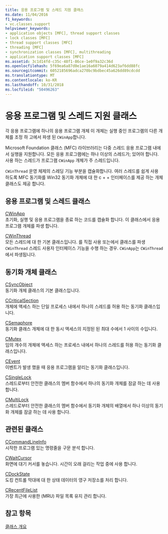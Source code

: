 ```yaml
---
title: 응용 프로그램 및 스레드 지원 클래스
ms.date: 11/04/2016
f1_keywords:
- vc.classes.support
helpviewer_keywords:
- application objects [MFC], thread support classes
- lock classes [MFC]
- thread support classes [MFC]
- threading [MFC]
- synchronization classes [MFC], multithreading
- application support classes [MFC]
ms.assetid: 3c1d14fd-c35c-48f1-86ce-1e0f9a32c36d
ms.openlocfilehash: 5f69ea6a87d0e1ae16a6079a414d623af6dd88fc
ms.sourcegitcommit: 6052185696adca270bc9bdbec45a626dd89cdcdd
ms.translationtype: MT
ms.contentlocale: ko-KR
ms.lasthandoff: 10/31/2018
ms.locfileid: "50496263"
---
```

# <a name="application-and-thread-support-classes"></a>응용 프로그램 및 스레드 지원 클래스

각 응용 프로그램에 하나의 응용 프로그램 개체 이 개체는 실행 중인 프로그램의 다른 개체를 조정 하 고에서 파생 된 `CWinApp`합니다.

Microsoft Foundation 클래스 (MFC) 라이브러리는 다중 스레드 응용 프로그램 내에서 실행을 지원합니다. 모든 응용 프로그램에는 하나 이상의 스레드가; 있어야 합니다. 사용 하는 스레드가 프로그램 `CWinApp` 개체가 주 스레드입니다.

`CWinThread` 운영 체제의 스레딩 기능 부분을 캡슐화합니다. 여러 스레드를 쉽게 사용 하도록 MFC 동기화를 Win32 동기화 개체에 대 한 c + + 인터페이스를 제공 하는 개체 클래스도 제공 합니다.

## <a name="application-and-thread-classes"></a>응용 프로그램 및 스레드 클래스

[CWinApp](../mfc/reference/cwinapp-class.md)<br/>
초기화, 실행 및 응용 프로그램을 종료 하는 코드를 캡슐화 합니다. 이 클래스에서 응용 프로그램 개체를 파생 합니다.

[CWinThread](../mfc/reference/cwinthread-class.md)<br/>
모든 스레드에 대 한 기본 클래스입니다. 를 직접 사용 또는에서 클래스를 파생 `CWinThread` 스레드 사용자 인터페이스 기능을 수행 하는 경우. `CWinApp`는 `CWinThread`에서 파생됩니다.

## <a name="synchronization-object-classes"></a>동기화 개체 클래스

[CSyncObject](../mfc/reference/csyncobject-class.md)<br/>
동기화 개체 클래스의 기본 클래스입니다.

[CCriticalSection](../mfc/reference/ccriticalsection-class.md)<br/>
개체에 액세스 하는 단일 프로세스 내에서 하나의 스레드를 허용 하는 동기화 클래스입니다.

[CSemaphore](../mfc/reference/csemaphore-class.md)<br/>
동기화 클래스 개체에 대 한 동시 액세스의 지정된 된 최대 수에서 1 사이의 수입니다.

[CMutex](../mfc/reference/cmutex-class.md)<br/>
임의 개수의 개체에 액세스 하는 프로세스 내에서 하나의 스레드를 허용 하는 동기화 클래스입니다.

[CEvent](../mfc/reference/cevent-class.md)<br/>
이벤트가 발생 했을 때 응용 프로그램을 알리는 동기화 클래스입니다.

[CSingleLock](../mfc/reference/csinglelock-class.md)<br/>
스레드로부터 안전한 클래스의 멤버 함수에서 하나의 동기화 개체를 잠글 하는 데 사용 합니다.

[CMultiLock](../mfc/reference/cmultilock-class.md)<br/>
스레드로부터 안전한 클래스의 멤버 함수에서 동기화 개체의 배열에서 하나 이상의 동기화 개체를 잠글 하는 데 사용 합니다.

## <a name="related-classes"></a>관련된 클래스

[CCommandLineInfo](../mfc/reference/ccommandlineinfo-class.md)<br/>
시작한 프로그램 있는 명령줄을 구문 분석 합니다.

[CWaitCursor](../mfc/reference/cwaitcursor-class.md)<br/>
화면에 대기 커서를 놓습니다. 시간이 오래 걸리는 작업 중에 사용 합니다.

[CDockState](../mfc/reference/cdockstate-class.md)<br/>
도킹 컨트롤 막대에 대 한 상태 데이터의 영구 저장소를 처리 합니다.

[CRecentFileList](../mfc/reference/crecentfilelist-class.md)<br/>
가장 최근에 사용한 (MRU) 파일 목록 유지 관리 합니다.

## <a name="see-also"></a>참고 항목

[클래스 개요](../mfc/class-library-overview.md)

